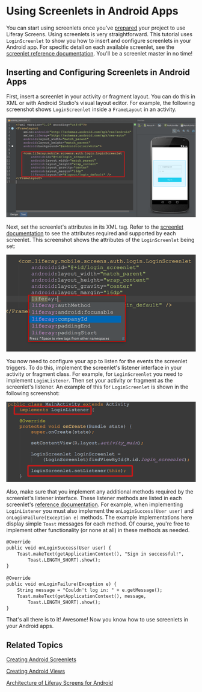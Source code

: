 # Using Screenlets in Android Apps [](id=using-screenlets-in-android-apps)

You can start using screenlets once you've
[prepared](/develop/tutorials/-/knowledge_base/6-2/preparing-android-projects-for-liferay-screens)
your project to use Liferay Screens. Using screenlets is very straightforward.
This tutorial uses `LoginScreenlet` to show you how to insert and configure
screenlets in your Android app. For specific detail on each available screenlet,
see the
[screenlet reference documentation](/develop/reference/-/knowledge_base/6-2/screenlets-in-liferay-screens-for-android). 
You'll be a screenlet master in no time! 

## Inserting and Configuring Screenlets in Android Apps [](id=inserting-and-configuring-screenlets-in-android-apps)


First, insert a screenlet in your activity or fragment layout. You can do this 
in XML or with Android Studio's visual layout editor. For example, the following 
screenshot shows `LoginScreenlet` inside a `FrameLayout` in an activity. 

![Figure 1: The `LoginScreenlet` in a layout file.](../../images/screens-android-insert-screenlet.png)

Next, set the screenlet's attributes in its XML tag. Refer to the 
[screenlet documentation](/develop/reference/-/knowledge_base/6-2/screenlets-in-liferay-screens-for-android) 
to see the attributes required and supported by each screenlet. This screenshot 
shows the attributes of the `LoginScreenlet` being set:

![Figure 2: The screenlet's attributes are also set in its layout file.](../../images/screens-android-screenlet-attributes.png)

You now need to configure your app to listen for the events the screenlet 
triggers. To do this, implement the screenlet's listener interface in your 
activity or fragment class. For example, for `LoginScreenlet` you need to 
implement `LoginListener`. Then set your activity or fragment as the screenlet's 
listener. An example of this for `LoginScreenlet` is shown in the following 
screenshot: 

![Figure 3: Implement the screenlet's listener in your activity or fragment class.](../../images/screens-android-screenlet-listener.png)

Also, make sure that you implement any additional methods required by the 
screenlet's listener interface. These listener methods are listed in each 
screenlet's [reference documentation](/develop/reference/-/knowledge_base/6-2/screenlets-in-liferay-screens-for-android). 
For example, when implementing `LoginListener` you must also implement the 
`onLoginSuccess(User user)` and `onLoginFailure(Exception e)` methods. The 
example implementations here display simple `Toast` messages for each method. Of 
course, you're free to implement other functionality (or none at all) in 
these methods as needed. 

    @Override
    public void onLoginSuccess(User user) {
        Toast.makeText(getApplicationContext(), "Sign in successful!", 
            Toast.LENGTH_SHORT).show();
    }
    
    @Override
    public void onLoginFailure(Exception e) {
        String message = "Couldn't log in: " + e.getMessage();
        Toast.makeText(getApplicationContext(), message, 
            Toast.LENGTH_SHORT).show();
    }

That's all there is to it! Awesome! Now you know how to use screenlets in your 
Android apps. 

## Related Topics [](id=related-topics)

[Creating Android Screenlets](/develop/tutorials/-/knowledge_base/6-2/creating-android-screenlets)

[Creating Android Views](/develop/tutorials/-/knowledge_base/6-2/creating-android-views)

[Architecture of Liferay Screens for Android](/tutorials/-/knowledge_base/6-2/architecture-of-liferay-screens-for-android)
